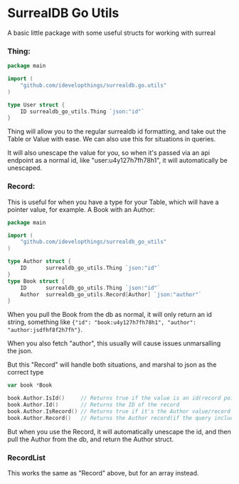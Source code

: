 # SurrealDB Go Utils

A basic little package with some useful structs for working with surreal

### Thing:

```go
package main

import (
	"github.com/idevelopthings/surrealdb.go.utils"
)

type User struct {
	ID surrealdb_go_utils.Thing `json:"id"`
}
```

Thing will allow you to the regular surrealdb id formatting, and take out the Table or Value with ease.
We can also use this for situations in queries.

It will also unescape the value for you, so when it's passed via an api endpoint as a normal id, like "user:u4y127h7fh78h1", it will automatically be unescaped.

### Record:

This is useful for when you have a type for your Table, which will have a pointer value, for example. A Book with an Author:

```go 
package main

import (
	"github.com/idevelopthings/surrealdb_go_utils"
)

type Author struct {
    ID      surrealdb_go_utils.Thing `json:"id"`
}
type Book struct {
    ID      surrealdb_go_utils.Thing `json:"id"`
    Author  surrealdb_go_utils.Record[Author] `json:"author"`
}

```

When you pull the Book from the db as normal, it will only return an id string, something like `{"id": "book:u4y127h7fh78h1", "author": "author:jsdfhf8f2h7fh"}`.

When you also fetch "author", this usually will cause issues unmarsalling the json.

But this "Record" will handle both situations, and marshal to json as the correct type

```go
var book *Book

book.Author.IsId()     // Returns true if the value is an id(record pointer)
book.Author.Id()       // Returns the ID of the record 
book.Author.IsRecord() // Returns true if it's the Author value/record
book.Author.Record()   // Returns the Author record(if the query included `fetch author` for example)

```

But when you use the Record, it will automatically unescape the id, and then pull the Author from the db, and return the Author struct.

### RecordList

This works the same as "Record" above, but for an array instead.